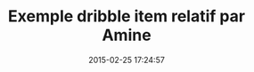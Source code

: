 ---
layout: inspirer-sites-web-default
title: Exemple dribble item relatif par Amine
date: 2015-02-25 17:24:57
path1: inspiration
path2: ui-design
path3: sites-web
category: ui-sites-web
tags:
- ui-sites-web-articles-relatifs
element-ui: articles relatifs
element-ui-url: /inspiration/ui-design/sites-web/articles-relatifs/
url-demo: http://magazineduwebdesign.com
image: air.jpg
image-2: air.jpg
intro: Two different experiences one during the night and the other during the day explaining the advantages of electric vehicles and charging station.
auteur: amine
description: blablabla 
---